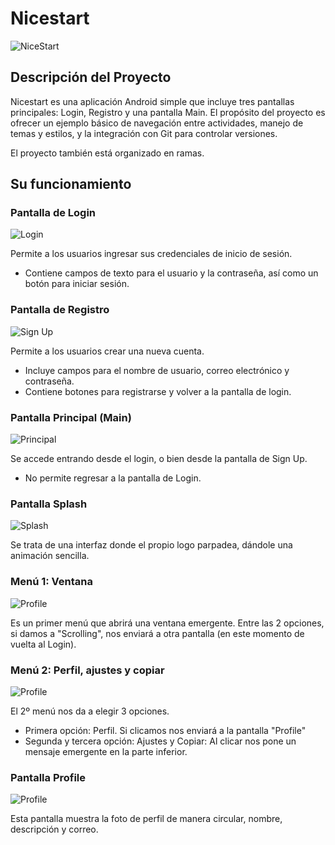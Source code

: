 # Nicestart
![NiceStart](imagenes/logo.png "Logo")

## Descripción del Proyecto
Nicestart es una aplicación Android simple que incluye tres pantallas principales: Login, Registro y una pantalla Main. El propósito del proyecto es ofrecer un ejemplo básico de navegación entre actividades, manejo de temas y estilos, y la integración con Git para controlar versiones.

El proyecto también está organizado en ramas.

## Su funcionamiento

### Pantalla de Login
![Login](imagenes/login.png "Pantalla de Login")

Permite a los usuarios ingresar sus credenciales de inicio de sesión.
- Contiene campos de texto para el usuario y la contraseña, así como un botón para iniciar sesión.



### Pantalla de Registro
![Sign Up](imagenes/signup.png "Pantalla de Registro")

Permite a los usuarios crear una nueva cuenta.
- Incluye campos para el nombre de usuario, correo electrónico y contraseña.
- Contiene botones para registrarse y volver a la pantalla de login.



### Pantalla Principal (Main)
![Principal](imagenes/inicio.png "Pantalla Principal")

Se accede entrando desde el login, o bien desde la pantalla de Sign Up.
- No permite regresar a la pantalla de Login.



### Pantalla Splash
![Splash](imagenes/splash.png "Pantalla de Carga")

Se trata de una interfaz donde el propio logo parpadea, dándole una animación sencilla.



### Menú 1: Ventana
![Profile](imagenes/menuuno.png "Menu del Perfil")

Es un primer menú que abrirá una ventana emergente. Entre las 2 opciones, si damos a "Scrolling", nos enviará a otra pantalla (en este momento de vuelta al Login).



### Menú 2: Perfil, ajustes y copiar
![Profile](imagenes/menudos.png "Menu del Perfil")

El 2º menú nos da a elegir 3 opciones.
- Primera opción: Perfil. Si clicamos nos enviará a la pantalla "Profile"
- Segunda y tercera opción: Ajustes y Copiar: Al clicar nos pone un mensaje emergente en la parte inferior.



### Pantalla Profile
![Profile](imagenes/perfil.png "Menu del Perfil")

Esta pantalla muestra la foto de perfil de manera circular, nombre, descripción y correo.


